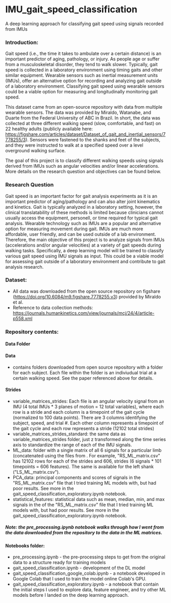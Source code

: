 # IMU_gait_speed_classification
A deep learning approach for classifying gait speed using signals recorded from IMUs

### Introduction:
Gait speed (i.e., the time it takes to ambulate over a certain distance) is an important predictor of aging, pathology, or injury. As people age or suffer from a musculoskeletal disorder, they tend to walk slower. Typically, gait speed is collected in a laboratory environment using timing gaits and other similar equipment. Wearable sensors such as inertial measurement units (IMUs), offer an alternative option for recording and analyzing gait outside of a laboratory environment. Classifying gait speed using wearable sensors could be a viable option for measuring and longitudinally monitoring gait speed.

This dataset came from an open-source repository with data from multiple wearable sensors. The data was provided by Miraldo, Watanabe, and Duarte from the Federal University of ABC in Brazil. In short, the data was collected at three different walking speed (slow, comfortable, and fast) on 22 healthy adults (publicly available here: https://figshare.com/articles/dataset/Dataset_of_gait_and_inertial_sensors/7778255/3). Sensors were fastened to the shanks and feet of the subjects, and they were instructed to walk at a specified speed over a level overground walking surface.

The goal of this project is to classify different walking speeds using signals derived from IMUs such as angular velocities and/or linear accelerations. More details on the research question and objectives can be found below.


### Research Question
Gait speed is an important factor for gait analysis experiments as it is an important predictor of aging/pathology and can also alter joint kinematics and kinetics. Gait is typically analyzed in a laboratory setting, however, the clinical translatability of these methods is limited because clinicians cannot usually access the equipment, personell, or time required for typical gait analysis. Wearable technology such as IMUs are a popular and alternative option for measuring movement during gait. IMUs are much more affordable, user friendly, and can be used outside of a lab environment. Therefore, the main objective of this project is to analyze signals from IMUs (accelerations and/or angular velocities) at a variety of gait speeds during walking tasks. Specifically, a deep learning model will be trained to classify various gait speed using IMU signals as input. This could be a viable model for assessing gait outside of a laboratory environment and contribute to gait analysis research. 


### Dataset:
* All data was downloaded from the open source repository on figshare (https://doi.org/10.6084/m9.figshare.7778255.v3) provided by Miraldo et al. 
* Reference to data collection methods: https://journals.humankinetics.com/view/journals/mcj/24/4/article-p558.xml


### Repository contents:
#### Data Folder
#### Data
* contains folders downloaded from open source repository with a folder for each subject. Each file within the folder is an indiviudual trial at a certain walking speed. See the paper referenced above for details.
#### Strides 
* variable_matrices_strides: Each file is an angular velocity signal from an IMU (4 total IMUs * 3 planes of motion = 12 total variables), where each row is a stride and each column is a timepoint of the gait cycle (normalized to 100 data points). There are 3 columns identifying the subject, speed, and trial #. Each other column represents a timepoint of the gait cycle and each row represents a stride (12102 total strides)
* variable_matrices_strides_standard: the same data as variable_matrices_strides folder, just z transformed along the time series axis to standardize the range of each of the IMU signals. 
* ML_data: folder with a single matrix of all 6 signals for a particular limb (concatenated using the files from . For example, "RS_ML_matrix.csv" has 12102 rows for each of the strides and 606, strides (6 signals * 101 timepoints = 606 features). The same is available for the left shank ("LS_ML_matrix.csv"). 
* PCA_data: principal components and scores of signals in the "RS_ML_matrix.csv" file that I tried training ML models with, but had poor results. See more in the gait_speed_classification_exploratory.ipynb notebook.
* statistical_features: statistical data such as mean, median, min, and max signals in the of the "RS_ML_matrix.csv" file that I tried training ML models with, but had poor results. See more in the gait_speed_classification_exploratory.ipynb notebook.
##### Note: the pre_processing.ipynb notebook walks through how I went from the data downloaded from the repository to the data in the ML matrices.
#### Notebooks folder:
* pre_processing.ipynb - the pre-processing steps to get from the original data to a structure ready for training models
* gait_speed_classification.ipynb - development of the DL model
* gait_speed_classification_google_colab.ipynb - a notebook developed in Google Colab that I used to train the model online Colab's GPU.
* gait_speed_classification_exploratory.ipynb - a notebook that contain the initial steps I used to explore data, feature engineer, and try other ML models before I landed on the deep learning approach. 


